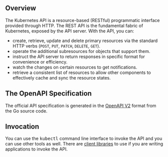 ## Overview

The Kubernetes API is a resource-based (RESTful) programmatic interface
provided through HTTP.
The REST API is the fundamental fabric of Kubernetes, exposed by the API server.
With the API, you can:

- create, retrieve, update and delete primary resources via the standard HTTP
  verbs (`POST`, `PUT`, `PATCH`, `DELETE`, `GET`).
- operate the additional subresources for objects that support them.
- instruct the API server to return responses in specific format for
  convenience or efficiency. 
- watch the changes on certain resources to get notifications.
- retrieve a consistent list of resources to allow other components to
  effectively cache and sync the resource states.

## The OpenAPI Specification

The official API specification is generated in the
[OpenAPI V2](https://www.openapis.org/) format from the Go source code.

## Invocation

You can use the <kbd>kubectl</kbd> command line interface to invoke the API
and you can use other tools as well. There are
[client libraries](https://kubernetes.io/docs/reference/using-api/client-libraries)
to use if you are writing applications to invoke the API.

